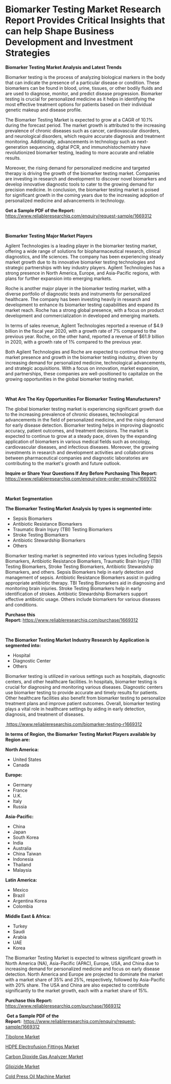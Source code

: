 <p><h1>Biomarker Testing Market Research Report Provides Critical Insights that can help Shape Business Development and Investment Strategies</h1></p><p><strong>Biomarker Testing Market Analysis and Latest Trends</strong></p>
<p><p>Biomarker testing is the process of analyzing biological markers in the body that can indicate the presence of a particular disease or condition. These biomarkers can be found in blood, urine, tissues, or other bodily fluids and are used to diagnose, monitor, and predict disease progression. Biomarker testing is crucial for personalized medicine as it helps in identifying the most effective treatment options for patients based on their individual genetic makeup and disease profile.</p><p>The Biomarker Testing Market is expected to grow at a CAGR of 10.1% during the forecast period. The market growth is attributed to the increasing prevalence of chronic diseases such as cancer, cardiovascular disorders, and neurological disorders, which require accurate diagnosis and treatment monitoring. Additionally, advancements in technology such as next-generation sequencing, digital PCR, and immunohistochemistry have revolutionized biomarker testing, leading to more accurate and reliable results.</p><p>Moreover, the rising demand for personalized medicine and targeted therapy is driving the growth of the biomarker testing market. Companies are investing in research and development to discover novel biomarkers and develop innovative diagnostic tools to cater to the growing demand for precision medicine. In conclusion, the biomarker testing market is poised for significant growth in the coming years due to the increasing adoption of personalized medicine and advancements in technology.</p></p>
<p><strong>Get a Sample PDF of the Report:&nbsp;</strong> <a href="https://www.reliableresearchiq.com/enquiry/request-sample/1669312">https://www.reliableresearchiq.com/enquiry/request-sample/1669312</a></p>
<p>&nbsp;</p>
<p><strong>Biomarker Testing Major Market Players</strong></p>
<p><p>Agilent Technologies is a leading player in the biomarker testing market, offering a wide range of solutions for biopharmaceutical research, clinical diagnostics, and life sciences. The company has been experiencing steady market growth due to its innovative biomarker testing technologies and strategic partnerships with key industry players. Agilent Technologies has a strong presence in North America, Europe, and Asia-Pacific regions, with plans for further expansion into emerging markets.</p><p>Roche is another major player in the biomarker testing market, with a diverse portfolio of diagnostic tests and instruments for personalized healthcare. The company has been investing heavily in research and development to enhance its biomarker testing capabilities and expand its market reach. Roche has a strong global presence, with a focus on product development and commercialization in developed and emerging markets.</p><p>In terms of sales revenue, Agilent Technologies reported a revenue of $4.9 billion in the fiscal year 2020, with a growth rate of 7% compared to the previous year. Roche, on the other hand, reported a revenue of $61.9 billion in 2020, with a growth rate of 1% compared to the previous year.</p><p>Both Agilent Technologies and Roche are expected to continue their strong market presence and growth in the biomarker testing industry, driven by increasing demand for personalized medicine, technological advancements, and strategic acquisitions. With a focus on innovation, market expansion, and partnerships, these companies are well-positioned to capitalize on the growing opportunities in the global biomarker testing market.</p></p>
<p>&nbsp;</p>
<p><strong>What Are The Key Opportunities For Biomarker Testing Manufacturers?</strong></p>
<p><p>The global biomarker testing market is experiencing significant growth due to the increasing prevalence of chronic diseases, technological advancements in the field of personalized medicine, and the rising demand for early disease detection. Biomarker testing helps in improving diagnostic accuracy, patient outcomes, and treatment decisions. The market is expected to continue to grow at a steady pace, driven by the expanding application of biomarkers in various medical fields such as oncology, cardiovascular diseases, and infectious diseases. Moreover, the growing investments in research and development activities and collaborations between pharmaceutical companies and diagnostic laboratories are contributing to the market's growth and future outlook.</p></p>
<p><strong>Inquire or Share Your Questions If Any Before Purchasing This Report:</strong> <a href="https://www.reliableresearchiq.com/enquiry/pre-order-enquiry/1669312">https://www.reliableresearchiq.com/enquiry/pre-order-enquiry/1669312</a></p>
<p>&nbsp;</p>
<p><strong>Market Segmentation</strong></p>
<p><strong>The Biomarker Testing Market Analysis by types is segmented into:</strong></p>
<p><ul><li>Sepsis Biomarkers</li><li>Antibiotic Resistance Biomarkers</li><li>Traumatic Brain Injury (TBI) Testing Biomarkers</li><li>Stroke Testing Biomarkers</li><li>Antibiotic Stewardship Biomarkers</li><li>Others</li></ul></p>
<p><p>Biomarker testing market is segmented into various types including Sepsis Biomarkers, Antibiotic Resistance Biomarkers, Traumatic Brain Injury (TBI) Testing Biomarkers, Stroke Testing Biomarkers, Antibiotic Stewardship Biomarkers, and others. Sepsis Biomarkers help in early detection and management of sepsis. Antibiotic Resistance Biomarkers assist in guiding appropriate antibiotic therapy. TBI Testing Biomarkers aid in diagnosing and monitoring brain injuries. Stroke Testing Biomarkers help in early identification of strokes. Antibiotic Stewardship Biomarkers support effective antibiotic usage. Others include biomarkers for various diseases and conditions.</p></p>
<p><strong>Purchase this Report:&nbsp;</strong><a href="https://www.reliableresearchiq.com/purchase/1669312">https://www.reliableresearchiq.com/purchase/1669312</a></p>
<p>&nbsp;</p>
<p><strong>The Biomarker Testing Market Industry Research by Application is segmented into:</strong></p>
<p><ul><li>Hospital</li><li>Diagnostic Center</li><li>Others</li></ul></p>
<p><p>Biomarker testing is utilized in various settings such as hospitals, diagnostic centers, and other healthcare facilities. In hospitals, biomarker testing is crucial for diagnosing and monitoring various diseases. Diagnostic centers use biomarker testing to provide accurate and timely results for patients. Other healthcare facilities also benefit from biomarker testing to personalize treatment plans and improve patient outcomes. Overall, biomarker testing plays a vital role in healthcare settings by aiding in early detection, diagnosis, and treatment of diseases.</p></p>
<p><a href="https://www.reliableresearchiq.com/biomarker-testing-r1669312">&nbsp;https://www.reliableresearchiq.com/biomarker-testing-r1669312</a></p>
<p><strong>In terms of Region, the Biomarker Testing Market Players available by Region are:</strong></p>
<p>
    <p> <strong> North America: </strong>
        <ul>
            <li>United States</li>
            <li>Canada</li>
        </ul>
        </p> 
    <p> <strong> Europe: </strong>
        <ul>
            <li>Germany</li>
            <li>France</li>
            <li>U.K.</li>
            <li>Italy</li>
            <li>Russia</li>
        </ul>
        </p> 
    <p> <strong> Asia-Pacific: </strong>
        <ul>
            <li>China</li>
            <li>Japan</li>
            <li>South Korea</li>
            <li>India</li>
            <li>Australia</li>
            <li>China Taiwan</li>
            <li>Indonesia</li>
            <li>Thailand</li>
            <li>Malaysia</li>
        </ul>
        </p> 
    <p> <strong> Latin America: </strong>
        <ul>
            <li>Mexico</li>
            <li>Brazil</li>
            <li>Argentina Korea</li>
            <li>Colombia</li>
        </ul>
        </p> 
    <p> <strong> Middle East & Africa: </strong>
        <ul>
            <li>Turkey</li>
            <li>Saudi</li>
            <li>Arabia</li>
            <li>UAE</li>
            <li>Korea</li>
        </ul>
    </p>
    </p>
<p><p>The Biomarker Testing Market is expected to witness significant growth in North America (NA), Asia-Pacific (APAC), Europe, USA, and China due to increasing demand for personalized medicine and focus on early disease detection. North America and Europe are projected to dominate the market with a market share of 35% and 25%, respectively, followed by Asia-Pacific with 20% share. The USA and China are also expected to contribute significantly to the market growth, each with a market share of 15%.</p></p>
<p><strong>Purchase this Report: </strong><a href="https://www.reliableresearchiq.com/purchase/1669312">https://www.reliableresearchiq.com/purchase/1669312</a></p>
<p>&nbsp;<strong>Get a Sample PDF of the Report:&nbsp;&nbsp;</strong><a href="https://www.reliableresearchiq.com/enquiry/request-sample/1669312">https://www.reliableresearchiq.com/enquiry/request-sample/1669312</a></p>
<p><strong></strong></p>
<p><p><a href="https://github.com/dylanObrien626/Market-Research-Report-List-1/blob/main/tibolone-market.md">Tibolone Market</a></p><p><a href="https://medium.com/@holtman5974/global-hdpe-electrofusion-fittings-market-size-is-expected-to-experience-a-cagr-of-14-6-46d9c52c09d8">HDPE Electrofusion Fittings Market</a></p><p><a href="https://medium.com/@sofyanbudiaman1_67863/global-carbon-dioxide-gas-analyzer-market-by-product-type-by-application-by-region-and-companies-e15a371a8b2c">Carbon Dioxide Gas Analyzer Market</a></p><p><a href="https://github.com/qndifksd5/Market-Research-Report-List-1/blob/main/glipizide-market.md">Glipizide Market</a></p><p><a href="https://medium.com/@barbarakbess8920/emerging-trends-in-cold-press-oil-machine-market-global-outlook-and-future-prospects-from-2024-b6029f459a08">Cold Press Oil Machine Market</a></p></p>